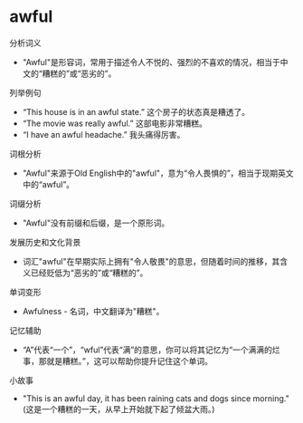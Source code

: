 # awful

分析词义

  

*   "Awful"是形容词，常用于描述令人不悦的、强烈的不喜欢的情况，相当于中文的“糟糕的”或“恶劣的”。

  

列举例句

  

*   “This house is in an awful state.” 这个房子的状态真是糟透了。
*   “The movie was really awful.” 这部电影非常糟糕。
*   “I have an awful headache.” 我头痛得厉害。

  

词根分析

  

*   "Awful"来源于Old English中的"awful"，意为“令人畏惧的”，相当于现期英文中的“awful”。

  

词缀分析

  

*   "Awful"没有前缀和后缀，是一个原形词。

  

发展历史和文化背景

  

*   词汇"awful"在早期实际上拥有"令人敬畏"的意思，但随着时间的推移，其含义已经贬低为“恶劣的”或“糟糕的”。

  

单词变形

  

*   Awfulness - 名词，中文翻译为"糟糕"。

  

记忆辅助

  

*   “A”代表“一个”，“wful”代表“满”的意思，你可以将其记忆为“一个满满的烂事，那就是糟糕。”，这可以帮助你提升记住这个单词。

  

小故事

  

*   "This is an awful day, it has been raining cats and dogs since morning." (这是一个糟糕的一天，从早上开始就下起了倾盆大雨。)
